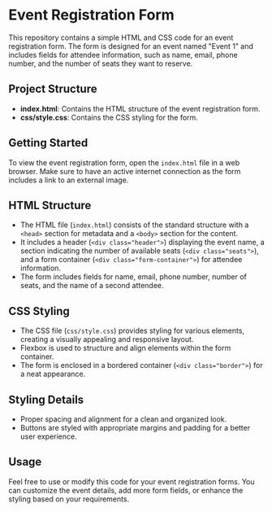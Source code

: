 # Event Registration Form 

This repository contains a simple HTML and CSS code for an event registration form. The form is designed for an event named "Event 1" and includes fields for attendee information, such as name, email, phone number, and the number of seats they want to reserve.

## Project Structure

- **index.html**: Contains the HTML structure of the event registration form.
- **css/style.css**: Contains the CSS styling for the form.

## Getting Started

To view the event registration form, open the `index.html` file in a web browser. Make sure to have an active internet connection as the form includes a link to an external image.

## HTML Structure

- The HTML file (`index.html`) consists of the standard structure with a `<head>` section for metadata and a `<body>` section for the content.
- It includes a header (`<div class="header">`) displaying the event name, a section indicating the number of available seats (`<div class="seats">`), and a form container (`<div class="form-container">`) for attendee information.
- The form includes fields for name, email, phone number, number of seats, and the name of a second attendee.

## CSS Styling

- The CSS file (`css/style.css`) provides styling for various elements, creating a visually appealing and responsive layout.
- Flexbox is used to structure and align elements within the form container.
- The form is enclosed in a bordered container (`<div class="border">`) for a neat appearance.

## Styling Details

- Proper spacing and alignment for a clean and organized look.
- Buttons are styled with appropriate margins and padding for a better user experience.

## Usage

Feel free to use or modify this code for your event registration forms. You can customize the event details, add more form fields, or enhance the styling based on your requirements.


